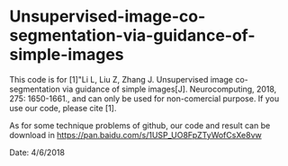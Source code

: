 # Unsupervised-image-co-segmentation-via-guidance-of-simple-images
This code is for 
[1]"Li L, Liu Z, Zhang J. Unsupervised image co-segmentation via guidance of simple images[J]. Neurocomputing, 2018, 275: 1650-1661.,
and can only be used for non-comercial purpose. If you use our code, please cite [1].

As for some technique problems of github, our code and result can be download in 
https://pan.baidu.com/s/1USP_UO8FpZTyWofCsXe8vw




Date: 4/6/2018
